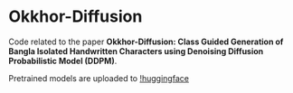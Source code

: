 # Okkhor-Diffusion
Code related to the paper **Okkhor-Diffusion: Class Guided Generation of Bangla Isolated Handwritten Characters using Denoising Diffusion Probabilistic Model (DDPM)**.

Pretrained models are uploaded to [!huggingface](https://huggingface.co/gr33nr1ng3r/OkkhorDiffusion)



